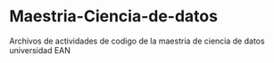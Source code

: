 # Maestria-Ciencia-de-datos

Archivos de actividades de codigo de la maestria de ciencia de datos universidad EAN
